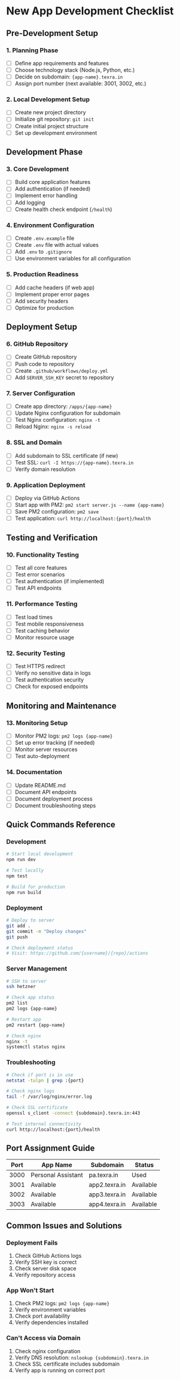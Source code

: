 # New App Development Checklist

## Pre-Development Setup

### 1. Planning Phase
- [ ] Define app requirements and features
- [ ] Choose technology stack (Node.js, Python, etc.)
- [ ] Decide on subdomain: `{app-name}.texra.in`
- [ ] Assign port number (next available: 3001, 3002, etc.)

### 2. Local Development Setup
- [ ] Create new project directory
- [ ] Initialize git repository: `git init`
- [ ] Create initial project structure
- [ ] Set up development environment

## Development Phase

### 3. Core Development
- [ ] Build core application features
- [ ] Add authentication (if needed)
- [ ] Implement error handling
- [ ] Add logging
- [ ] Create health check endpoint (`/health`)

### 4. Environment Configuration
- [ ] Create `.env.example` file
- [ ] Create `.env` file with actual values
- [ ] Add `.env` to `.gitignore`
- [ ] Use environment variables for all configuration

### 5. Production Readiness
- [ ] Add cache headers (if web app)
- [ ] Implement proper error pages
- [ ] Add security headers
- [ ] Optimize for production

## Deployment Setup

### 6. GitHub Repository
- [ ] Create GitHub repository
- [ ] Push code to repository
- [ ] Create `.github/workflows/deploy.yml`
- [ ] Add `SERVER_SSH_KEY` secret to repository

### 7. Server Configuration
- [ ] Create app directory: `/apps/{app-name}`
- [ ] Update Nginx configuration for subdomain
- [ ] Test Nginx configuration: `nginx -t`
- [ ] Reload Nginx: `nginx -s reload`

### 8. SSL and Domain
- [ ] Add subdomain to SSL certificate (if new)
- [ ] Test SSL: `curl -I https://{app-name}.texra.in`
- [ ] Verify domain resolution

### 9. Application Deployment
- [ ] Deploy via GitHub Actions
- [ ] Start app with PM2: `pm2 start server.js --name {app-name}`
- [ ] Save PM2 configuration: `pm2 save`
- [ ] Test application: `curl http://localhost:{port}/health`

## Testing and Verification

### 10. Functionality Testing
- [ ] Test all core features
- [ ] Test error scenarios
- [ ] Test authentication (if implemented)
- [ ] Test API endpoints

### 11. Performance Testing
- [ ] Test load times
- [ ] Test mobile responsiveness
- [ ] Test caching behavior
- [ ] Monitor resource usage

### 12. Security Testing
- [ ] Test HTTPS redirect
- [ ] Verify no sensitive data in logs
- [ ] Test authentication security
- [ ] Check for exposed endpoints

## Monitoring and Maintenance

### 13. Monitoring Setup
- [ ] Monitor PM2 logs: `pm2 logs {app-name}`
- [ ] Set up error tracking (if needed)
- [ ] Monitor server resources
- [ ] Test auto-deployment

### 14. Documentation
- [ ] Update README.md
- [ ] Document API endpoints
- [ ] Document deployment process
- [ ] Document troubleshooting steps

## Quick Commands Reference

### Development
```bash
# Start local development
npm run dev

# Test locally
npm test

# Build for production
npm run build
```

### Deployment
```bash
# Deploy to server
git add .
git commit -m "Deploy changes"
git push

# Check deployment status
# Visit: https://github.com/{username}/{repo}/actions
```

### Server Management
```bash
# SSH to server
ssh hetzner

# Check app status
pm2 list
pm2 logs {app-name}

# Restart app
pm2 restart {app-name}

# Check nginx
nginx -t
systemctl status nginx
```

### Troubleshooting
```bash
# Check if port is in use
netstat -tulpn | grep :{port}

# Check nginx logs
tail -f /var/log/nginx/error.log

# Check SSL certificate
openssl s_client -connect {subdomain}.texra.in:443

# Test internal connectivity
curl http://localhost:{port}/health
```

## Port Assignment Guide

| Port | App Name | Subdomain | Status |
|------|----------|-----------|---------|
| 3000 | Personal Assistant | pa.texra.in | Used |
| 3001 | Available | app2.texra.in | Available |
| 3002 | Available | app3.texra.in | Available |
| 3003 | Available | app4.texra.in | Available |

## Common Issues and Solutions

### Deployment Fails
1. Check GitHub Actions logs
2. Verify SSH key is correct
3. Check server disk space
4. Verify repository access

### App Won't Start
1. Check PM2 logs: `pm2 logs {app-name}`
2. Verify environment variables
3. Check port availability
4. Verify dependencies installed

### Can't Access via Domain
1. Check nginx configuration
2. Verify DNS resolution: `nslookup {subdomain}.texra.in`
3. Check SSL certificate includes subdomain
4. Verify app is running on correct port